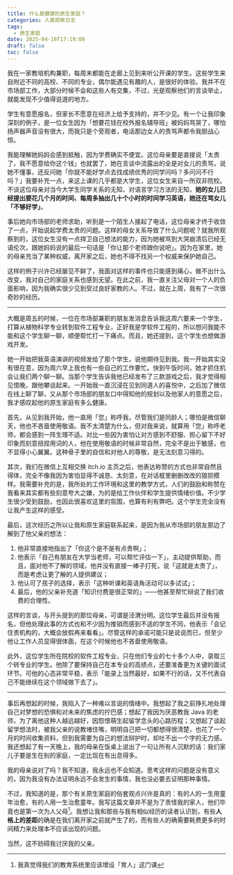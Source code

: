 ```yaml
---
title: 什么是健康的原生家庭？
categories: 人类观察日志
tags:
  - 原生家庭
date: 2025-04-16T17:19:00
draft: false
toc: false
---
```


我在一家教培机构兼职，每周末都能在走廊上见到来听公开课的学生。这些学生来自附近不同的高校、不同的专业，偶尔能遇见有趣的人，是很好的体验。我并不在市场部工作，大部分时候不会和这些人有交集，不过，光是观察他们的言谈举止，就能发现不少值得说道的地方。

学生有意愿报名，但家长不愿意在经济上给予支持的，并不少见。有一个让我印象深刻的例子，是一位女生因为「想要花钱在校外报名辅导班」被妈妈骂哭了，哪怕扬声器声音没有很大，而我只是个旁观者，电话那边女人的责骂声都令我胆战心惊。<!--more-->

我能理解她妈妈会感到抵触，因为学费确实不便宜。这位母亲要是直接说「太贵了，我不愿意给你这个钱」也就罢了，她在言谈中流露出的全是对女儿的责骂，说她不懂事，还反问她「你就不能好学点去找成绩优秀的同学问吗？多问问不行吗？」我要补充一点，来这上课的几乎都是大学生，这位女生来自一所双非院校。不谈这位母亲对当今大学生同学关系的无知、对语言学习方法的无知，**她的女儿已经提出要花几个月的时间、每周多抽出几十个小时的时间学习英语，她还在骂女儿「不够好学」**。

事后她向市场部的老师求助，听到是一个陌生人接起了电话，这位母亲才终于收敛了一点，开始说起学费太贵的问题。这样的母女关系导致了什么问题呢？就我所观察到的，这位女生没有一点捍卫自己想法的能力，因为她被骂到大哭崩溃后已经无语伦次，跟她妈妈说的最后一句话是「你让那个老师跟你说吧」。因为在家里，她的母亲充当了某种权威，离开家之后，她也不得不找另一个权威来保护她自己。

这样的例子兴许已经屡见不鲜了，我面对这样的事件也只能感到痛心，做不出什么改变，我对自己的家庭关系也感到无望。在此之前，我一直关注父母对一个人的负面影响，因为我确实很少见到受过良好家教的人。不过，就在上周，我有了一次很奇妙的经历。

---

大概是周五的时候，一位在市场部兼职的朋友发消息告诉我这周六要来一个学生，打算从植物科学专业转到软件工程专业，正好我是学软件工程的，所以想问我能不能和这个学生聊一聊，顺便帮忙打一下痛点。而且，她还提到，这个学生也想做游戏开发。

她一开始把我英语演讲的视频发给了那个学生，说他期待见到我。我一开始其实没有很在意，因为周六早上我也有一些自己的工作要忙。快到午饭时间，她才抓住机会让我们两个聊一聊。当那个学生告诉我他已经发布了三款游戏之后，我才觉得相见恨晚，跟他攀谈起来。一开始我一直沉浸在见到同道人的喜悦中，之后加了微信在线上聊了聊，又从那个市场部的朋友口中得知他的规划以及他家人的意愿之后，我才感叹起他的原生家庭有多么健康。

首先，从见到我开始，他一直用「您」称呼我，尽管我们是同龄人；哪怕是微信聊天，他也不吝啬使用敬语。我不太清楚为什么，但对我来说，就算用「您」称呼老师，都会感到一阵生理不适。对比一些因为害怕让对方感到不舒服、担心留下不好印象而刻意扭捏用词的人，他在使用敬语的时候非常自然，完全不是出于敏感，也不显得小心翼翼。这种骨子里的自信和对他人的尊敬，是无法刻意习得的。

其次，我们在微信上互相交换 itch.io 主页之后，他表达称赞的方式也非常自然且得体，完全不像我因为害怕显得不诚恳、太刻意，在对话框里删删改改的狼狈模样。我需要补充的是，我所处的工作环境和这里的教学方式，人们的鼓励和称赞在我看来其实都有些刻意夸大之嫌，为的是给工作伙伴和学生提供情绪价值。不少学生很少受到鼓励，也因此很喜欢这里的氛围，也算有利有弊吧。这个学生完全没有让我产生这样的感受。

最后，这次经历之所以让我和原生家庭联系起来，是因为我从市场部的朋友那边了解到了他父亲的想法：

1. 他非常直接地指出了「你这个是不是有点贵啊」；
2. 他表示「自己有朋友在大学当老师，可以帮忙评估一下」，主动提供帮助，而且，面对他不了解的领域，他并没有直接一棒子打死，说「这就是太贵了」，而是考虑让更了解的人提供建议；
3. 他认可了孩子的选择，表示「这种听课和英语角活动可以多试试」；
4. 最后，他的父亲补充道「知识付费是很正常的」——他甚至帮忙辩说了我们收费的合理性。

这样的言谈，与开头提到的那位母亲，可谓是泾渭分明。这位学生最后并没有报名，但他处理此事的方式也和不少因为推销而感到不适的学生不同，他表示「会记住贵机构的，大概会放假再来看看」。尽管这样的承诺可能只是说说而已，但至少他让工作人员显得很体面，在这个时候他也不吝啬使用敬语。

此外，这位学生所在院校的软件工程专业，只在他们专业的七十多个人中，录取三个转专业的学生。他除了要保持自己在本专业的高绩点，还要准备更为关键的面试环节。可他的心态非常平稳，表示「能录上当然最好，如果不行的话，又不代表自己不能继续在这个领域做下去了」。

---

事后再想起的时候，我陷入了一种难以言说的情绪中。我想起了我之前挣扎地处理自己对梦想的恐惧和对未来的焦虑的拧巴感；想起了我因为厌恶教我 Java 的老师，为了离他这种人越远越好，因怨恨萌生起留学念头的心路历程；又想起了谈起留学想法时，被我父亲的说教堵住嘴，明明自己把一切都想得很清楚，也花了一个月的时间收集资料，但到我需要为自己的想法辩护时，却吐不出一个字的无力感。我还想起了有一天晚上，我的母亲在饭桌上说出了一句让所有人沉默的话：我们家儿子要是生在别的家庭，一定比现在有出息得多。

我的母亲说对了吗？我不知道，我永远也不会知道。思考这样的问题是没有意义的，因为我没有办法证明永远不会发生的事情，我也没必要去证明那种事情。

不过，我知道的是，那个有关原生家庭的俗套观点兴许是真的：有的人的一生用童年治愈，有的人用一生治愈童年。我写这篇文章并不是为了责怪我的家人，他们毕竟也是第一次为人父母[^1]。我想让我和那些与我有相似经历的读者认识到，有些**人格上的差距**的确是在我们离开家之前就产生了的，而有些人的确需要耗费更多的时间精力来处理本不应该出现的问题。

当然，这不妨碍我讨厌我的父亲。

[^1]: 我真觉得我们的教育系统里应该增设「育人」这门课
